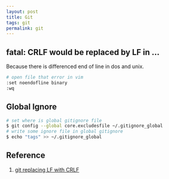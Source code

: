 ```yaml
---
layout: post
title: Git
tags: git
permalink: git
---
```


## fatal: CRLF would be replaced by LF in ...

Because there is differenced end of line in dos and unix.

```sh
# open file that error in vim
:set noendofline binary
:wq
```

## Global Ignore

```sh
# set where is global gitignore file
$ git config --global core.excludesfile ~/.gitignore_global
# write some ignore file in global gitignore
$ echo "tags" >> ~/.gitignore_global
```

## Reference
1. [git replacing LF with CRLF](http://stackoverflow.com/questions/1967370/git-replacing-lf-with-crlf)
